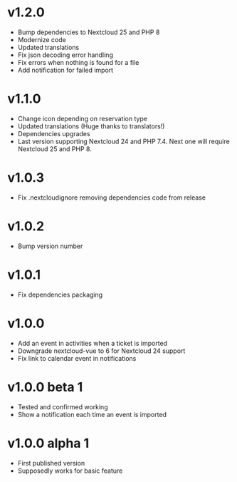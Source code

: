 # v1.2.0

* Bump dependencies to Nextcloud 25 and PHP 8
* Modernize code
* Updated translations
* Fix json decoding error handling
* Fix errors when nothing is found for a file
* Add notification for failed import

# v1.1.0

* Change icon depending on reservation type
* Updated translations (Huge thanks to translators!)
* Dependencies upgrades
* Last version supporting Nextcloud 24 and PHP 7.4. Next one will require Nextcloud 25 and PHP 8.

# v1.0.3

* Fix .nextcloudignore removing dependencies code from release

# v1.0.2

* Bump version number

# v1.0.1

* Fix dependencies packaging

# v1.0.0

* Add an event in activities when a ticket is imported
* Downgrade nextcloud-vue to 6 for Nextcloud 24 support
* Fix link to calendar event in notifications

# v1.0.0 beta 1

* Tested and confirmed working
* Show a notification each time an event is imported

# v1.0.0 alpha 1

* First published version
* Supposedly works for basic feature
